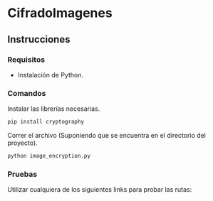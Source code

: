 # CifradoImagenes

## Instrucciones

### Requisitos

- Instalación de Python.

### Comandos

Instalar las librerías necesarias.

```bash
pip install cryptography
```

Correr el archivo (Suponiendo que se encuentra en el directorio del proyecto).

```python
python image_encryption.py
```

### Pruebas

Utilizar cualquiera de los siguientes links para probar las rutas:
